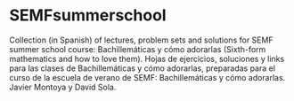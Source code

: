 # SEMFsummerschool
Collection (in Spanish) of lectures, problem sets and solutions for SEMF summer school course: Bachillemáticas y cómo adorarlas (Sixth-form mathematics and how to love them). 
Hojas de ejercicios, soluciones y links para las clases de Bachillemáticas y cómo adorarlas, preparadas para el curso de la escuela de verano de SEMF:  Bachillemáticas y cómo adorarlas. 
Javier Montoya y David Sola. 
